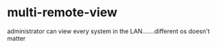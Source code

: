# multi-remote-view
administrator can view every system in the LAN.......different os doesn't matter
